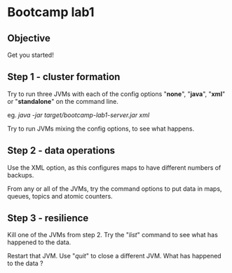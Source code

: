 # Bootcamp lab1

## Objective
Get you started!

## Step 1 - cluster formation

Try to run three JVMs with each of the config options "__none__", "__java__", "__xml__" or "__standalone__"
on the command line.

eg. *java -jar target/bootcamp-lab1-server.jar xml*

Try to run JVMs mixing the config options, to see what happens.

## Step 2 - data operations
Use the XML option, as this configures maps to have different numbers of backups.

From any or all of the JVMs, try the command options to put data in maps, queues, topics and atomic
counters.

## Step 3 - resilience
Kill one of the JVMs from step 2. Try the "*list*" command to see what has happened to the data.

Restart that JVM. Use "*quit*" to close a different JVM. What has happened to the data ?
 
